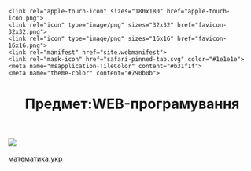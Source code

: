 <!DOCTYPE html>
<html lang="en">
<head>
     <meta charset="UTF-8">
     <title>Головна сторінка</title>
    
    <link rel="apple-touch-icon" sizes="180x180" href="apple-touch-icon.png">
    <link rel="icon" type="image/png" sizes="32x32" href="favicon-32x32.png">
    <link rel="icon" type="image/png" sizes="16x16" href="favicon-16x16.png">
    <link rel="manifest" href="site.webmanifest">
    <link rel="mask-icon" href="safari-pinned-tab.svg" color="#1e1e1e">
    <meta name="msapplication-TileColor" content="#b31f1f">
    <meta name="theme-color" content="#790b0b">
    
</head>
<body>
     <h1 align="center">Предмет:WEB-програмування</h1>
    <br><br>
    <img src="file:///C:/Users/Admin/Desktop/logo.jpg">
    <br><br>
    <a href="http://математика.укр/">математика.укр</a>
    <p></p>
</body>
</html>    

